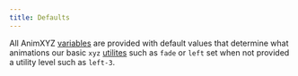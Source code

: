 ```yaml
---
title: Defaults
---
```


All AnimXYZ [variables](#variables) are provided with default values that determine what animations our basic `xyz` [utilites](#utilities) such as `fade` or `left` set when not provided a utility level such as `left-3`.

